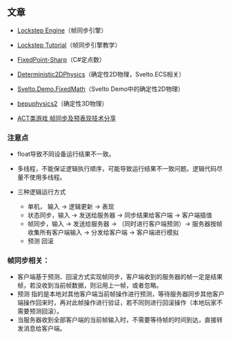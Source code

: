 ## 文章

- [Lockstep Engine](https://github.com/JiepengTan/LockstepEngine)（帧同步引擎）
- [Lockstep Tutorial](https://github.com/JiepengTan/Lockstep-Tutorial)（帧同步引擎教学）

- [FixedPoint-Sharp](https://github.com/RomanZhu/FixedPoint-Sharp)（C#定点数）
- [Deterministic2DPhysics](https://github.com/iaincarsberg/Deterministic2DPhysics)（确定性2D物理，Svelto.ECS相关）
- [Svelto.Demo.FixedMath](https://github.com/sebas77/Svelto.MiniExamples/tree/26ffc36a041eca7ba5d6d2824b7fe09947023c0e/Example4-NET-SDL/FixedMath/FixedMaths)（Svelto Demo中的确定性2D物理）
- [bepuphysics2](https://github.com/bepu/bepuphysics2)（确定性3D物理）
- [ACT类游戏 帧同步及预表现技术分享](http://awucn.cn/?p=597)

### 注意点
- float导致不同设备运行结果不一致。
  
- 多线程，不能保证逻辑执行顺序，可能导致运行结果不一致问题。逻辑代码尽量不使用多线程。
  
- 三种逻辑运行方式
    
    - 单机， 输入 -> 逻辑更新 -> 表现
    - 状态同步，输入 -> 发送给服务器 -> 同步结果给客户端 -> 客户端插值
    - 帧同步，输入 -> 发送给服务器 -> （同时进行客户端预测）-> 服务器按帧收集所有客户端输入 -> 分发给客户端 -> 客户端进行模拟 
    - 预测 回滚

### 帧同步相关：

- 客户端基于预测、回滚方式实现帧同步，客户端收到的服务器的帧一定是结果帧，若没收到当前帧数据，则沿用上一帧，或者忽略。
- 预测 指的是本地对其他客户端当前帧操作进行预测，等待服务器同步其他客户端操作回来时，再对此帧操作进行验证，若不同则进行回滚操作（本地玩家不需要预测回滚）。
- 当服务器收到全部客户端的当前帧输入时，不需要等待帧的时间到达，直接转发消息给客户端。
